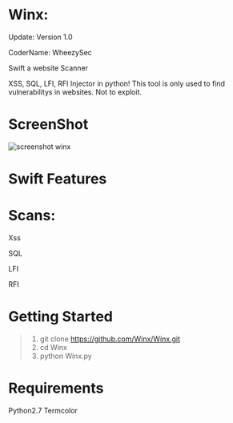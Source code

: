 # Winx:

Update: Version 1.0

CoderName: WheezySec

Swift a website Scanner

XSS, SQL, LFI, RFI Injector in python! This tool is only used to find vulnerabilitys in websites. Not to exploit.

# ScreenShot
![screenshot winx](https://user-images.githubusercontent.com/28812190/27416055-6b1905dc-56e1-11e7-9991-ca7b4bd9c98a.png)

# Swift Features

# Scans:

Xss

SQL

LFI

RFI


# Getting Started

> 1) git clone https://github.com/Winx/Winx.git
> 2) cd Winx
> 3) python Winx.py
# Requirements

Python2.7
Termcolor
